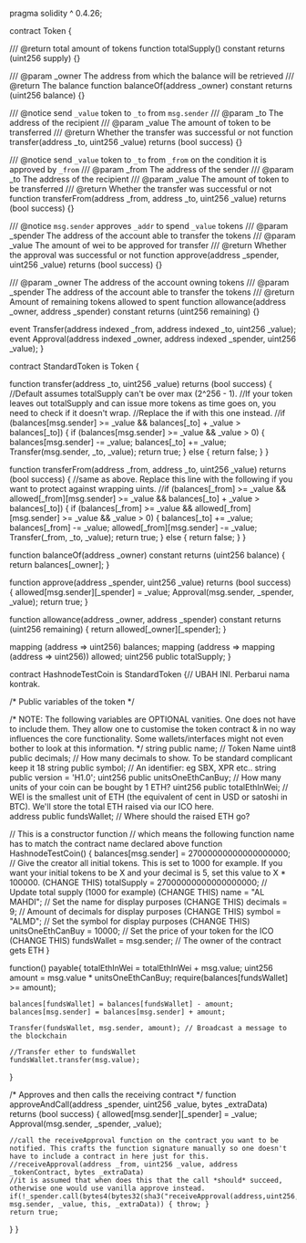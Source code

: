 pragma solidity ^ 0.4.26;

contract Token {

/// @return total amount of tokens
function totalSupply() constant returns (uint256 supply) {}

/// @param _owner The address from which the balance will be retrieved
/// @return The balance
function balanceOf(address _owner) constant returns (uint256 balance) {}

/// @notice send `_value` token to `_to` from `msg.sender`
/// @param _to The address of the recipient
/// @param _value The amount of token to be transferred
/// @return Whether the transfer was successful or not
function transfer(address _to, uint256 _value) returns (bool success) {}

/// @notice send `_value` token to `_to` from `_from` on the condition it is approved by `_from`
/// @param _from The address of the sender
/// @param _to The address of the recipient
/// @param _value The amount of token to be transferred
/// @return Whether the transfer was successful or not
function transferFrom(address _from, address _to, uint256 _value) returns (bool success) {}

/// @notice `msg.sender` approves `_addr` to spend `_value` tokens
/// @param _spender The address of the account able to transfer the tokens
/// @param _value The amount of wei to be approved for transfer
/// @return Whether the approval was successful or not
function approve(address _spender, uint256 _value) returns (bool success) {}

/// @param _owner The address of the account owning tokens
/// @param _spender The address of the account able to transfer the tokens
/// @return Amount of remaining tokens allowed to spent
function allowance(address _owner, address _spender) constant returns (uint256 remaining) {}

event Transfer(address indexed _from, address indexed _to, uint256 _value);
event Approval(address indexed _owner, address indexed _spender, uint256 _value);
}

contract StandardToken is Token {

function transfer(address _to, uint256 _value) returns (bool success) {
    //Default assumes totalSupply can't be over max (2^256 - 1).
    //If your token leaves out totalSupply and can issue more tokens as time goes on, you need to check if it doesn't wrap.
    //Replace the if with this one instead.
    //if (balances[msg.sender] >= _value && balances[_to] + _value > balances[_to]) {
    if (balances[msg.sender] >= _value && _value > 0) {
        balances[msg.sender] -= _value;
        balances[_to] += _value;
        Transfer(msg.sender, _to, _value);
        return true;
    } else { return false; }
}

function transferFrom(address _from, address _to, uint256 _value) returns (bool success) {
    //same as above. Replace this line with the following if you want to protect against wrapping uints.
    //if (balances[_from] >= _value && allowed[_from][msg.sender] >= _value && balances[_to] + _value > balances[_to]) {
    if (balances[_from] >= _value && allowed[_from][msg.sender] >= _value && _value > 0) {
        balances[_to] += _value;
        balances[_from] -= _value;
        allowed[_from][msg.sender] -= _value;
        Transfer(_from, _to, _value);
        return true;
    } else { return false; }
}

function balanceOf(address _owner) constant returns (uint256 balance) {
    return balances[_owner];
}

function approve(address _spender, uint256 _value) returns (bool success) {
    allowed[msg.sender][_spender] = _value;
    Approval(msg.sender, _spender, _value);
    return true;
}

function allowance(address _owner, address _spender) constant returns (uint256 remaining) {
  return allowed[_owner][_spender];
}

mapping (address => uint256) balances;
mapping (address => mapping (address => uint256)) allowed;
uint256 public totalSupply;
}

contract HashnodeTestCoin is StandardToken {// UBAH INI. Perbarui nama kontrak.

/* Public variables of the token */

/*
NOTE:
The following variables are OPTIONAL vanities. One does not have to include them.
They allow one to customise the token contract & in no way influences the core functionality.
Some wallets/interfaces might not even bother to look at this information.
*/
string public name;                   // Token Name
uint8 public decimals;                // How many decimals to show. To be standard complicant keep it 18
string public symbol;                 // An identifier: eg SBX, XPR etc..
string public version = 'H1.0'; 
uint256 public unitsOneEthCanBuy;     // How many units of your coin can be bought by 1 ETH?
uint256 public totalEthInWei;         // WEI is the smallest unit of ETH (the equivalent of cent in USD or satoshi in BTC). We'll store the total ETH raised via our ICO here.  
address public fundsWallet;           // Where should the raised ETH go?

// This is a constructor function 
// which means the following function name has to match the contract name declared above
function HashnodeTestCoin() {
    balances[msg.sender] = 27000000000000000000;               // Give the creator all initial tokens. This is set to 1000 for example. If you want your initial tokens to be X and your decimal is 5, set this value to X * 100000. (CHANGE THIS)
    totalSupply = 27000000000000000000;                        // Update total supply (1000 for example) (CHANGE THIS)
    name = "AL MAHDI";                                   // Set the name for display purposes (CHANGE THIS)
    decimals = 9;                                               // Amount of decimals for display purposes (CHANGE THIS)
    symbol = "ALMD";                                             // Set the symbol for display purposes (CHANGE THIS)
    unitsOneEthCanBuy = 10000;                                      // Set the price of your token for the ICO (CHANGE THIS)
    fundsWallet = msg.sender;                                    // The owner of the contract gets ETH
}

function() payable{
    totalEthInWei = totalEthInWei + msg.value;
    uint256 amount = msg.value * unitsOneEthCanBuy;
    require(balances[fundsWallet] >= amount);

    balances[fundsWallet] = balances[fundsWallet] - amount;
    balances[msg.sender] = balances[msg.sender] + amount;

    Transfer(fundsWallet, msg.sender, amount); // Broadcast a message to the blockchain

    //Transfer ether to fundsWallet
    fundsWallet.transfer(msg.value);                               
}

/* Approves and then calls the receiving contract */
function approveAndCall(address _spender, uint256 _value, bytes _extraData) returns (bool success) {
    allowed[msg.sender][_spender] = _value;
    Approval(msg.sender, _spender, _value);

    //call the receiveApproval function on the contract you want to be notified. This crafts the function signature manually so one doesn't have to include a contract in here just for this.
    //receiveApproval(address _from, uint256 _value, address _tokenContract, bytes _extraData)
    //it is assumed that when does this that the call *should* succeed, otherwise one would use vanilla approve instead.
    if(!_spender.call(bytes4(bytes32(sha3("receiveApproval(address,uint256,address,bytes)"))), msg.sender, _value, this, _extraData)) { throw; }
    return true;
}
}

